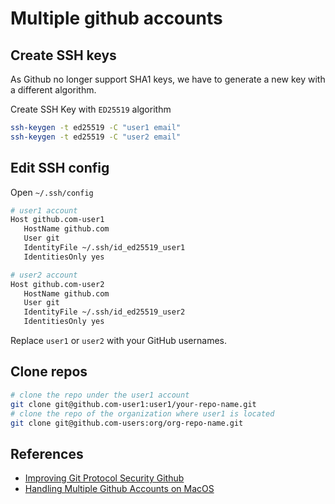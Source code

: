 # Multiple github accounts

## Create SSH keys

As Github no longer support SHA1 keys, we have to generate a new key with a different algorithm.

Create SSH Key with `ED25519` algorithm

```bash
ssh-keygen -t ed25519 -C "user1 email"
ssh-keygen -t ed25519 -C "user2 email"
```

## Edit SSH config

Open `~/.ssh/config`

```bash
# user1 account
Host github.com-user1
   HostName github.com
   User git
   IdentityFile ~/.ssh/id_ed25519_user1
   IdentitiesOnly yes

# user2 account
Host github.com-user2
   HostName github.com
   User git
   IdentityFile ~/.ssh/id_ed25519_user2
   IdentitiesOnly yes
```

Replace `user1` or `user2` with your GitHub usernames.

## Clone repos

```bash
# clone the repo under the user1 account
git clone git@github.com-user1:user1/your-repo-name.git
# clone the repo of the organization where user1 is located 
git clone git@github.com-users:org/org-repo-name.git
```

## References

- [Improving Git Protocol Security Github](https://github.blog/2021-09-01-improving-git-protocol-security-github/)
- [Handling Multiple Github Accounts on MacOS](https://gist.github.com/Jonalogy/54091c98946cfe4f8cdab2bea79430f9)